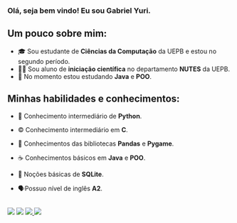 ### Olá, seja bem vindo! Eu sou Gabriel Yuri.

## Um pouco sobre mim:
- 🎓 Sou estudante de **Ciências da Computação** da UEPB e estou no segundo período.
- :technologist: Sou aluno de **iniciação científica** no departamento **NUTES** da UEPB.
- :blue_book: No momento estou estudando **Java** e **POO**.

## Minhas habilidades e conhecimentos:
- :snake: Conhecimento intermediário de **Python**.
- :copyright: Conhecimento intermediário em **C**.
- :open_book: Conhecimentos das bibliotecas **Pandas** e **Pygame**.
- :coffee: Conhecimentos básicos em **Java** e **POO**.
- :game_die: Noções básicas de **SQLite**.
- :speaking_head:Possuo nível de inglês **A2**.


  
  ##
  
<div> 
  <a href="https://www.linkedin.com/in/gabriel-yuri-18044b1b7" target="_blank"><img src="https://img.shields.io/badge/-LinkedIn-%230077B5?style=for-the-badge&logo=linkedin&logoColor=white" target="_blank"></a>
  </a> 
  <a href = "mailto:gabriel.yuri1020@gmail.com"><img src="https://img.shields.io/badge/-Gmail-%23333?style=for-the-badge&logo=gmail&logoColor=white" target="_blank"></a>
   <a href="https://discord.gg/rQRnb2J6N8" target="_blank"><img src="https://img.shields.io/badge/Discord-7289DA?style=for-the-badge&logo=discord&logoColor=white" target="_blank">
  <a href="https://instagram.com/gabriel_yuri_" target="_blank"><img src="https://img.shields.io/badge/-Instagram-%23E4405F?style=for-the-badge&logo=instagram&logoColor=white" target="_blank"></a>

  
 
  
 
</div>


